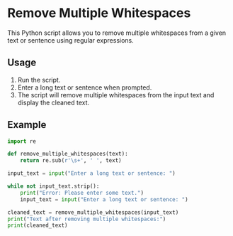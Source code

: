 # Remove Multiple Whitespaces

This Python script allows you to remove multiple whitespaces from a given text or sentence using regular expressions.

## Usage
1. Run the script.
2. Enter a long text or sentence when prompted.
3. The script will remove multiple whitespaces from the input text and display the cleaned text.

## Example

```python
import re

def remove_multiple_whitespaces(text):
    return re.sub(r'\s+', ' ', text)

input_text = input("Enter a long text or sentence: ")

while not input_text.strip():
    print("Error: Please enter some text.")
    input_text = input("Enter a long text or sentence: ")

cleaned_text = remove_multiple_whitespaces(input_text)
print("Text after removing multiple whitespaces:")
print(cleaned_text)

